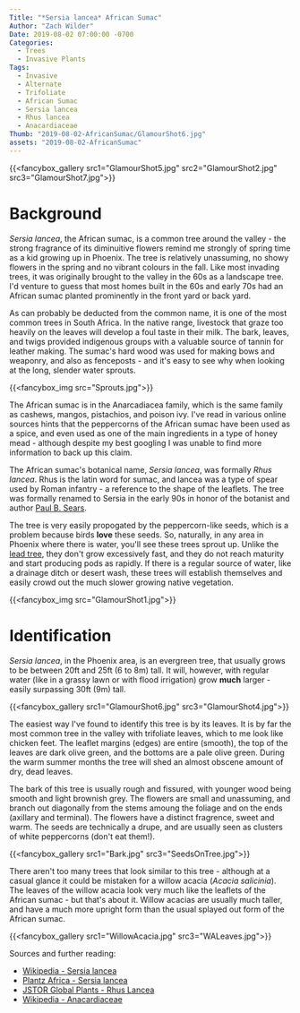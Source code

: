 ```yaml
---
Title: "*Sersia lancea* African Sumac"
Author: "Zach Wilder"
Date: 2019-08-02 07:00:00 -0700
Categories:
  - Trees
  - Invasive Plants
Tags:
  - Invasive
  - Alternate
  - Trifoliate 
  - African Sumac
  - Sersia lancea
  - Rhus lancea
  - Anacardiaceae
Thumb: "2019-08-02-AfricanSumac/GlamourShot6.jpg"
assets: "2019-08-02-AfricanSumac"
---
```


{{<fancybox_gallery src1="GlamourShot5.jpg" src2="GlamourShot2.jpg" src3="GlamourShot7.jpg">}}

# Background

*Sersia lancea*, the African sumac, is a common tree around the valley - the
strong fragrance of its diminuitive flowers remind me strongly of spring time as
a kid growing up in Phoenix. The tree is relatively unassuming, no showy flowers
in the spring and no vibrant colours in the fall. Like most invading trees, it was
originally brought to the valley in the 60s as a landscape tree. I'd venture to
guess that most homes built in the 60s and early 70s had an African sumac
planted prominently in the front yard or back yard.

As can probably be deducted from the common name, it is one of the most common
trees in South Africa. In the native range, livestock that graze too heavily on
the leaves will develop a foul taste in their milk. The bark, leaves, and twigs
provided indigenous groups with a valuable source of tannin for leather making.
The sumac's hard wood was used for making bows and weaponry, and also as
fenceposts - and it's easy to see why when looking at the long, slender water sprouts.

{{<fancybox_img src="Sprouts.jpg">}}

The African sumac is in the Anarcadiacea family, which is the same family as
cashews, mangos, pistachios, and poison ivy. I've read in various online sources
hints that the peppercorns of the African sumac have been used as a spice, and
even used as one of the main ingredients in a type of honey mead - although
despite my best googling I was unable to find more information to back up this
claim. 

The African sumac's botanical name, *Sersia lancea*, was formally *Rhus lancea*.
Rhus is the latin word for sumac, and lancea was a type of spear used by Roman
infantry - a reference to the shape of the leaflets. The tree was formally
renamed to Sersia in the early 90s in honor of the botanist and author [Paul B.
Sears](https://en.wikipedia.org/wiki/Paul_Sears). 

The tree is very easily propogated by the peppercorn-like seeds, which is a
problem because birds **love** these seeds. So, naturally, in any area in
Phoenix where there is water, you'll see these trees sprout up. Unlike the [lead
tree](/posts/2019-07-19-leadtree/), they don't grow excessively fast, and they do not reach maturity and
start producing pods as rapidly. If there is a regular source of water, like a
drainage ditch or desert wash, these trees will establish themselves and easily
crowd out the much slower growing native vegetation.

{{<fancybox_img src="GlamourShot1.jpg">}}

# Identification

*Sersia lancea*, in the Phoenix area, is an evergreen tree, that usually grows
to be between 20ft and 25ft (6 to 8m) tall. It will, however, with regular
water (like in a grassy lawn or with flood irrigation) grow **much** larger -
easily surpassing 30ft (9m) tall.

{{<fancybox_gallery src1="GlamourShot6.jpg" src3="GlamourShot4.jpg">}}

The easiest way I've found to identify this tree is by its leaves. It is by
far the most common tree in the valley with trifoliate leaves, which to me look
like chicken feet. The leaflet margins (edges) are entire (smooth), the top of
the leaves are dark olive green, and the bottoms are a pale olive green. During
the warm summer months the tree will shed an almost obscene amount of dry, dead
leaves. 

The bark of this tree is usually rough and fissured, with younger wood being
smooth and light brownish grey. The flowers are small and unassuming, and branch
out diagonally from the stems amoung the foliage and on the ends (axillary and
terminal). The flowers have a distinct fragrence, sweet and warm. The seeds are
technically a drupe, and are usually seen as clusters of white peppercorns
(don't eat them!).

{{<fancybox_gallery src1="Bark.jpg" src3="SeedsOnTree.jpg">}}

There aren't too many trees that look similar to this tree - although at a
casual glance it could be mistaken for a willow acacia (*Acacia salicinia*). The
leaves of the willow acacia look very much like the leaflets of the African
sumac - but that's about it. Willow acacias are usually much taller, and have a
much more upright form than the usual splayed out form of the African sumac.


{{<fancybox_gallery src1="WillowAcacia.jpg" src3="WALeaves.jpg">}}

Sources and further reading:

- [Wikipedia - Sersia lancea](https://en.wikipedia.org/wiki/Searsia_lancea)
- [Plantz Africa - Sersia lancea](http://pza.sanbi.org/searsia-lancea)
- [JSTOR Global Plants - Rhus Lancea](https://plants.jstor.org/stable/10.5555/al.ap.flora.flosa000660086000096?searchUri=qtype%3Dall%26query%3DSearsia%2Blancea)
- [Wikipedia - Anacardiaceae](https://en.wikipedia.org/wiki/Anacardiaceae)
